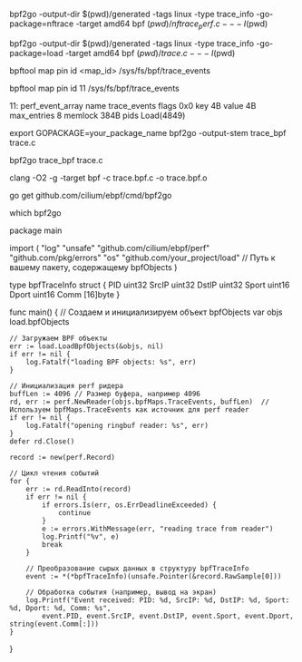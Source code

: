 bpf2go -output-dir $(pwd)/generated -tags linux -type trace_info -go-package=nftrace -target amd64 bpf $(pwd)/nftrace_perf.c -- -I$(pwd)

bpf2go -output-dir $(pwd)/generated -tags linux -type trace_info -go-package=load -target amd64 bpf $(pwd)/trace.c -- -I$(pwd)


bpftool map pin id <map_id> /sys/fs/bpf/trace_events

bpftool map pin id 11 /sys/fs/bpf/trace_events


11: perf_event_array  name trace_events  flags 0x0
        key 4B  value 4B  max_entries 8  memlock 384B
        pids Load(4849)


export GOPACKAGE=your_package_name
bpf2go -output-stem trace_bpf trace.c

bpf2go trace_bpf trace.c



clang -O2 -g -target bpf -c trace.bpf.c -o trace.bpf.o

go get github.com/cilium/ebpf/cmd/bpf2go

which bpf2go


package main

import (
    "log"
    "unsafe"
    "github.com/cilium/ebpf/perf"
    "github.com/pkg/errors"
    "os"
    "github.com/your_project/load"  // Путь к вашему пакету, содержащему bpfObjects
)

type bpfTraceInfo struct {
    PID    uint32
    SrcIP  uint32
    DstIP  uint32
    Sport  uint16
    Dport  uint16
    Comm   [16]byte
}

func main() {
    // Создаем и инициализируем объект bpfObjects
    var objs load.bpfObjects

    // Загружаем BPF объекты
    err := load.LoadBpfObjects(&objs, nil)
    if err != nil {
        log.Fatalf("loading BPF objects: %s", err)
    }

    // Инициализация perf ридера
    buffLen := 4096 // Размер буфера, например 4096
    rd, err := perf.NewReader(objs.bpfMaps.TraceEvents, buffLen)  // Используем bpfMaps.TraceEvents как источник для perf reader
    if err != nil {
        log.Fatalf("opening ringbuf reader: %s", err)
    }
    defer rd.Close()

    record := new(perf.Record)

    // Цикл чтения событий
    for {
        err := rd.ReadInto(record)
        if err != nil {
            if errors.Is(err, os.ErrDeadlineExceeded) {
                continue
            }
            e := errors.WithMessage(err, "reading trace from reader")
            log.Printf("%v", e)
            break
        }

        // Преобразование сырых данных в структуру bpfTraceInfo
        event := *(*bpfTraceInfo)(unsafe.Pointer(&record.RawSample[0]))

        // Обработка события (например, вывод на экран)
        log.Printf("Event received: PID: %d, SrcIP: %d, DstIP: %d, Sport: %d, Dport: %d, Comm: %s",
            event.PID, event.SrcIP, event.DstIP, event.Sport, event.Dport, string(event.Comm[:]))
    }
}

